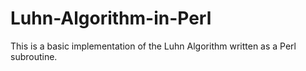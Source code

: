 # Luhn-Algorithm-in-Perl
This is a basic implementation of the Luhn Algorithm written as a Perl subroutine.
